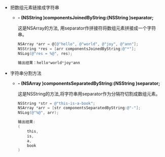 - 把数组元素链接成字符串
  
  - __- (NSString )componentsJoinedByString:(NSString )separator;__
    
    这是NSArray的方法, 用separator作拼接符将数组元素拼接成一个字符串。
    
    ``` objective-c
    NSArray *arr = @[@"hello", @"world", @"joy", @"ann"];
    NSString *res = [arr componentsJoinedByString:@"*"];
    NSLog(@"res = %@", res);
    
    输出结果：hello*world*joy*ann
    ```
  
- 字符串分割方法
  
  - __- (NSArray )componentsSeparatedByString:(NSString )separator;__
    
    这是NSString的方法,将字符串用separator作为分隔符切割成数组元素。
    
    ``` objective-c
    NSString *str = @"this-is-a-book";
    NSArray *arr = [str componentsSeparatedByString:@"-"];
    NSLog(@"%@", arr);
    
    输出结果:
    (
        this,
        is,
        a,
        book
    )
    ```
    
    ​